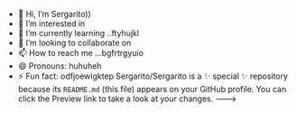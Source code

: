 - 👋 Hi, I’m Sergarito))
- 👀 I’m interested in 
- 🌱 I’m currently learning ..ftyhujkl
- 💞️ I’m looking to collaborate on 
- 📫 How to reach me ...bgfrtrgyuio
- 😄 Pronouns: huhuheh
- ⚡ Fun fact: odfjoewigktep
Sergarito/Sergarito is a ✨ special ✨ repository because its `README.md` (this file) appears on your GitHub profile.
You can click the Preview link to take a look at your changes.
--->
